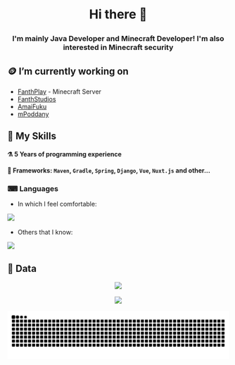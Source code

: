 # <p align="center">Hi there 👋</p>
### <p align="center">I'm mainly Java Developer and Minecraft Developer! I'm also interested in Minecraft security</p>

## 🪙 I’m currently working on
- [FanthPlay](https://fanthplay.pl) - Minecraft Server
- [FanthStudios](https://fanthstudios.pl)
- [AmaiFuku](https://amaifuku.pl)
- [mPoddany](https://mpoddany.pl)

## 🔨 My Skills
#### ⚗ 5 Years of programming experience
#### 🧰 Frameworks: `Maven`, `Gradle`, `Spring`, `Django`, `Vue`, `Nuxt.js` and other...

### ⌨ Languages
- In which I feel comfortable:<br>
<img src="https://skillicons.dev/icons?i=java,python,typescript,javascript,rust&theme=dark">

- Others that I know: <br>
<img src="https://skillicons.dev/icons?i=lua,html,css,cs&theme=dark">

## 📄 Data

<div align="center">
  <p><img src="https://komarev.com/ghpvc/?username=EpicPlayerA10&color=green"/></p>
  <p><img src="https://github-readme-stats.vercel.app/api?username=EpicPlayerA10&show_icons=true&theme=merko"/></p>
  <picture>
    <source media="(prefers-color-scheme: dark)" srcset="https://raw.githubusercontent.com/EpicPlayerA10/EpicPlayerA10/output/github-contribution-grid-snake-dark.svg" />
    <source media="(prefers-color-scheme: light)" srcset="https://raw.githubusercontent.com/EpicPlayerA10/EpicPlayerA10/output/github-contribution-grid-snake.svg" />
    <img alt="github-snake" src="https://raw.githubusercontent.com/EpicPlayerA10/EpicPlayerA10/output/github-contribution-grid-snake.svg" />
  </picture>
</div>
